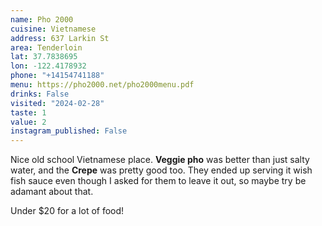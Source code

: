 ```yaml
---
name: Pho 2000
cuisine: Vietnamese
address: 637 Larkin St
area: Tenderloin
lat: 37.7838695
lon: -122.4178932
phone: "+14154741188"
menu: https://pho2000.net/pho2000menu.pdf
drinks: False
visited: "2024-02-28"
taste: 1
value: 2
instagram_published: False
---
```


Nice old school Vietnamese place. **Veggie pho** was better than just salty water, and the **Crepe** was pretty good too. They ended up serving it wish fish sauce even though I asked for them to leave it out, so maybe try be adamant about that.

Under $20 for a lot of food!
